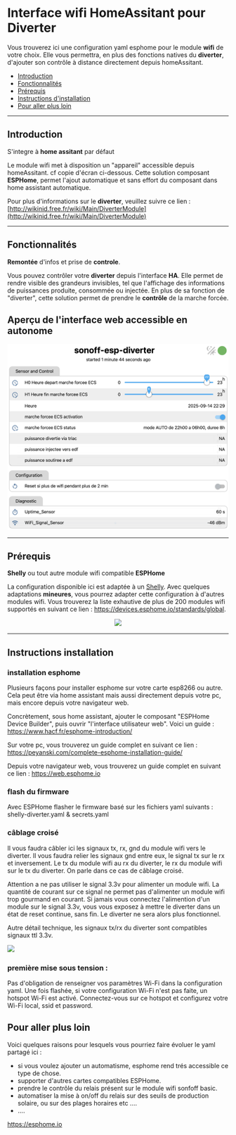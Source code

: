 # Interface wifi **HomeAssitant** pour **Diverter**
Vous trouverez ici une configuration yaml esphome pour le module **wifi** de votre choix. Elle vous permettra, en plus des fonctions natives du **diverter**, d'ajouter son contrôle à distance directement depuis homeAssitant.

- [Introduction](#Introduction)
- [Fonctionnalités](#Fonctionnalités)
- [Prérequis](#Prérequis)
- [Instructions d'installation](#Instructions-installation)
- [Pour aller plus loin](#Pour-aller-plus-loin)

---

## Introduction
S'integre à **home assitant** par défaut

Le module wifi met à disposition un "appareil" accessible depuis homeAssitant. cf copie d'écran ci-dessous. Cette solution  composant **ESPHome**, permet l'ajout automatique et sans effort du composant dans home assistant automatique.

Pour plus d'informations sur le **diverter**, veuillez suivre ce lien : [http://wikinid.free.fr/wiki/Main/DiverterModule](http://wikinid.free.fr/wiki/Main/DiverterModule)

---

## Fonctionnalités
**Remontée** d'infos et prise de **controle**.

Vous pouvez contrôler votre **diverter** depuis l'interface **HA**. Elle permet de rendre visible des grandeurs invisibles, tel que l'affichage des informations de puissances produite, consommée ou injectée. En plus de sa fonction de "diverter", cette solution permet de prendre le **contrôle** de la marche forcée.

## Aperçu de l'interface web accessible en autonome

<p align="center">
<img src="https://raw.githubusercontent.com/lcailler/diverter2esphome/refs/heads/main/screenshot00.png" width="600">
</p>

---

## Prérequis
**Shelly** ou tout autre module wifi compatible **ESPHome**

La configuration disponible ici est adaptée à un [Shelly](https://devices.esphome.io/devices/Shelly-1).
Avec quelques adaptations **mineures**, vous pourrez adapter cette configuration à d'autres modules wifi. Vous trouverez la liste exhautive de plus de 200 modules wifi supportés en suivant ce lien : https://devices.esphome.io/standards/global.

<p align="center">
<img src="https://www.msxfaq.de/sonst/bastelbude/esp8266/esp8266-boards-shelly.gif" width="500">
</p>

---

## Instructions installation

### installation esphome

Plusieurs façons pour installer esphome sur votre carte esp8266 ou autre. Cela peut être via home assistant mais aussi directement depuis votre pc, mais encore depuis votre navigateur web.

Concrètement, sous home assistant, ajouter le composant "ESPHome Device Builder", puis ouvrir "l'interface utilisateur web". Voici un guide : https://www.hacf.fr/esphome-introduction/

Sur votre pc, vous trouverez un guide complet en suivant ce lien : https://peyanski.com/complete-esphome-installation-guide/

Depuis votre navigateur web, vous trouverez un guide complet en suivant ce lien : https://web.esphome.io


### flash du firmware

Avec ESPHome flasher le firmware basé sur les fichiers yaml suivants : shelly-diverter.yaml & secrets.yaml

### câblage croisé

Il vous faudra câbler ici les signaux tx, rx, gnd du module wifi vers le diverter. Il vous faudra relier les signaux gnd entre eux, le signal tx sur le rx et inversement. Le tx du module wifi au rx du diverter, le rx du module wifi sur le tx du diverter. On parle dans ce cas de câblage croisé.

Attention a ne pas utiliser le signal 3.3v pour alimenter un module wifi. La quantité de courant sur ce signal ne permet pas d'alimenter un module wifi trop gourmand en courant. Si jamais vous connectez l'alimention d'un module sur le signal 3.3v, vous vous exposez à mettre le diverter dans un état de reset continue, sans fin. Le diverter ne sera alors plus fonctionnel.

Autre détail technique, les signaux tx/rx du diverter sont compatibles signaux ttl 3.3v.

<img src="http://lionel.wiki.free.fr/download/projets/diverterV1_7_20190705/connect_diverter_03.png" width="400">

### première mise sous tension :

Pas d'obligation de renseigner vos paramètres Wi-Fi dans la configuration yaml.
Une fois flashée, si votre configuration Wi-Fi n'est pas faite, un hotspot Wi-Fi est activé. Connectez-vous sur ce hotspot et configurez votre Wi-Fi local, ssid et password.


## Pour aller plus loin

Voici quelques raisons pour lesquels vous pourriez faire évoluer le yaml partagé ici :
+ si vous voulez ajouter un automatisme, esphome rend trés accessible ce type de chose.
+ supporter d'autres cartes compatibles ESPHome.
+ prendre le contrôle du relais présent sur le module wifi sonfoff basic.
+ automatiser la mise à on/off du relais sur des seuils de production solaire, ou sur des plages horaires etc ....
+ ....

https://esphome.io
